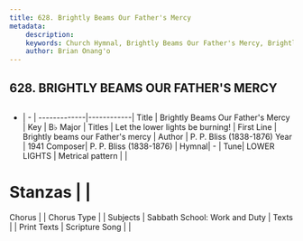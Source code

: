 ```yaml
---
title: 628. Brightly Beams Our Father's Mercy
metadata:
    description: 
    keywords: Church Hymnal, Brightly Beams Our Father's Mercy, Brightly beams our Father&#039;s mercy, Let the lower lights be burning!
    author: Brian Onang'o
---
```



## 628. BRIGHTLY BEAMS OUR FATHER'S MERCY

```txt

```

- |   -  |
-------------|------------|
Title | Brightly Beams Our Father's Mercy |
Key | B♭ Major |
Titles | Let the lower lights be burning! |
First Line | Brightly beams our Father&#039;s mercy |
Author | P. P. Bliss (1838-1876)
Year | 1941
Composer| P. P. Bliss (1838-1876) |
Hymnal|  - |
Tune| LOWER LIGHTS |
Metrical pattern | |
# Stanzas |  |
Chorus |  |
Chorus Type |  |
Subjects | Sabbath School: Work and Duty |
Texts |  |
Print Texts | 
Scripture Song |  |
  
